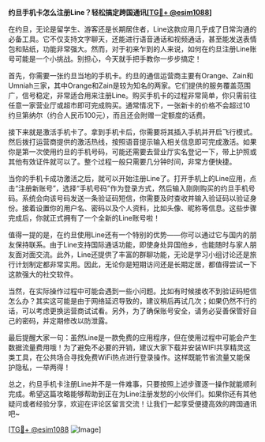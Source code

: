 **约旦手机卡怎么注册Line？轻松搞定跨国通讯[[TG💪+ @esim1088](https://t.me/s/esim1088)]**

在约旦，无论是留学生、游客还是长期居住者，Line这款应用几乎成了日常沟通的必备工具。它不仅支持文字聊天，还能进行语音通话和视频通话，甚至能发送表情包和贴纸，功能非常强大。然而，对于初来乍到的人来说，如何在约旦注册Line账号可能是一个小挑战。别担心，今天就手把手教你一步步搞定！

首先，你需要一张约旦当地的手机卡。约旦的通信运营商主要有Orange、Zain和Umniah三家，其中Orange和Zain是较为知名的两家。它们提供的服务覆盖范围广，信号稳定，非常适合用来注册Line。购买手机卡的过程非常简单，你只需前往任意一家营业厅或超市即可完成购买。通常情况下，一张新卡的价格不会超过10约旦第纳尔（约合人民币100元），而且还会附赠一定额度的话费。

接下来就是激活手机卡了。拿到手机卡后，你需要将其插入手机并开启飞行模式。然后拨打运营商提供的激活热线，按照语音提示输入相关信息即可完成激活。如果你是第一次使用约旦的手机号码，可能还需要去营业厅实名登记一下，带上护照或其他有效证件就可以了。整个过程一般只需要几分钟时间，非常方便快捷。

当你的手机卡成功激活之后，就可以开始注册Line了。打开手机上的Line应用，点击“注册新账号”，选择“手机号码”作为登录方式，然后输入刚刚购买的约旦手机号码。系统会向该号码发送一条验证码短信，你需要及时查收并输入验证码以验证身份。接着设置你的用户名、密码以及个人资料，比如头像、昵称等信息。这些步骤完成后，你就正式拥有了一个全新的Line账号啦！

值得一提的是，在约旦使用Line还有一个特别的优势——你可以通过它与国内的朋友保持联系。由于Line支持国际通话功能，即使身处异国他乡，也能随时与家人朋友面对面交流。此外，Line还提供了丰富的群聊功能，无论是学习小组讨论还是旅行计划制定都非常实用。因此，无论你是短期访问还是长期定居，都值得尝试一下这款强大的社交软件。

当然，在实际操作过程中可能会遇到一些小问题。比如有时候接收不到验证码短信怎么办？其实这可能是由于网络延迟导致的，建议稍后再试几次；如果仍然不行的话，可以考虑更换运营商试试看。另外，为了确保账号安全，请务必妥善保管好自己的密码，并定期修改以防泄露。

最后提醒大家一句：虽然Line是一款免费的应用程序，但在使用过程中可能会产生数据流量费用哦！为了避免不必要的开销，建议大家下载并安装WIFI共享精灵这类工具，在公共场合寻找免费WiFi热点进行登录操作。这样既能节省流量又能保护隐私，一举两得！

总之，约旦手机卡注册Line并不是一件难事，只要按照上述步骤逐一操作就能顺利完成。希望这篇攻略能够帮助到正在为Line注册发愁的小伙伴们。如果你还有其他疑问或者经验分享，欢迎在评论区留言交流！让我们一起享受便捷高效的跨国通讯吧~

[[TG💪+ @esim1088](https://t.me/s/esim1088) ![Image](https://i.postimg.cc/4NQfJmqS/Snipaste-2025-05-13-00-14-12.png)]